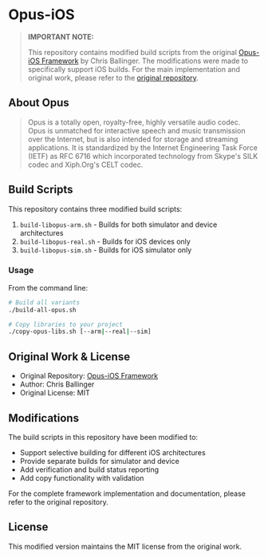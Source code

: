 # Opus-iOS

> **IMPORTANT NOTE:**
> 
> This repository contains modified build scripts from the original [Opus-iOS Framework](https://github.com/chrisballinger/Opus-iOS) by Chris Ballinger. The modifications were made to specifically support iOS builds. For the main implementation and original work, please refer to the [original repository](https://github.com/chrisballinger/Opus-iOS).

## About Opus

> Opus is a totally open, royalty-free, highly versatile audio codec. Opus is unmatched for interactive speech and music transmission over the Internet, but is also intended for storage and streaming applications. It is standardized by the Internet Engineering Task Force (IETF) as RFC 6716 which incorporated technology from Skype's SILK codec and Xiph.Org's CELT codec.

## Build Scripts

This repository contains three modified build scripts:

1. `build-libopus-arm.sh` - Builds for both simulator and device architectures
2. `build-libopus-real.sh` - Builds for iOS devices only
3. `build-libopus-sim.sh` - Builds for iOS simulator only

### Usage

From the command line:

```bash
# Build all variants
./build-all-opus.sh

# Copy libraries to your project
./copy-opus-libs.sh [--arm|--real|--sim]
```

## Original Work & License

- Original Repository: [Opus-iOS Framework](https://github.com/chrisballinger/Opus-iOS)
- Author: Chris Ballinger
- Original License: MIT

## Modifications

The build scripts in this repository have been modified to:
- Support selective building for different iOS architectures
- Provide separate builds for simulator and device
- Add verification and build status reporting
- Add copy functionality with validation

For the complete framework implementation and documentation, please refer to the original repository.

## License

This modified version maintains the MIT license from the original work.